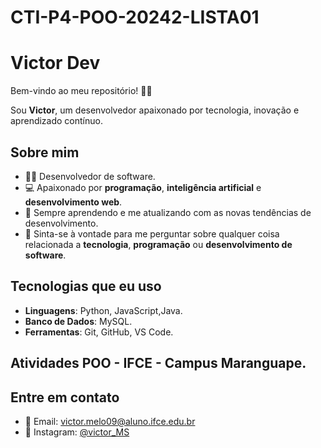 # CTI-P4-POO-20242-LISTA01
# Victor Dev

Bem-vindo ao meu repositório! 👨‍💻

Sou **Victor**, um desenvolvedor apaixonado por tecnologia, inovação e aprendizado contínuo. 

## Sobre mim

- 👨‍💻 Desenvolvedor de software.
- 💻 Apaixonado por **programação**, **inteligência artificial** e **desenvolvimento web**.
- 🌱 Sempre aprendendo e me atualizando com as novas tendências de desenvolvimento.
- 💬 Sinta-se à vontade para me perguntar sobre qualquer coisa relacionada a **tecnologia**, **programação** ou **desenvolvimento de software**.

## Tecnologias que eu uso

- **Linguagens**: Python, JavaScript,Java.
- **Banco de Dados**: MySQL.
- **Ferramentas**: Git, GitHub, VS Code.

## Atividades POO - IFCE - Campus Maranguape.







## Entre em contato

- 📧 Email: victor.melo09@aluno.ifce.edu.br
- 📸 Instagram: [@victor_MS](https://instagram.com/victor_MS)

